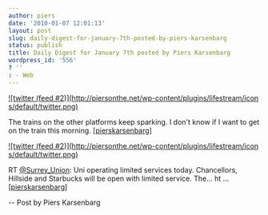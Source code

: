 ```yaml
---
author: piers
date: '2010-01-07 12:01:13'
layout: post
slug: daily-digest-for-january-7th-posted-by-piers-karsenbarg
status: publish
title: Daily Digest for January 7th posted by Piers Karsenbarg
wordpress_id: '556'
? ''
: - Web
---
```


[![twitter (feed #2)](http://piersonthe.net/wp-content/plugins/lifestream/icon
s/default/twitter.png)](http://twitter.com/pierskarsenbarg/statuses/7473074444
)

The trains on the other platforms keep sparking. I don't know if I want to get
on the train this morning.
[[pierskarsenbarg](http://twitter.com/pierskarsenbarg/statuses/7473074444)]

[![twitter (feed #2)](http://piersonthe.net/wp-content/plugins/lifestream/icon
s/default/twitter.png)](http://twitter.com/pierskarsenbarg/statuses/7473490117
)

RT [@Surrey_Union](http://www.twitter.com/Surrey_Union): Uni operating limited
services today. Chancellors, Hillside and Starbucks will be open with limited
service. The... ht ...
[[pierskarsenbarg](http://twitter.com/pierskarsenbarg/statuses/7473490117)]

  
-- Post by Piers Karsenbarg

